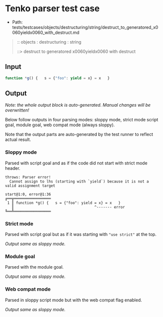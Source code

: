 # Tenko parser test case

- Path: tests/testcases/objects/destructuring/string/destruct_to_generatored_x0060yieldx0060_with_destruct.md

> :: objects : destructuring : string
>
> ::> destruct to generatored x0060yieldx0060 with destruct

## Input


`````js
function *g() {   s = {"foo": yield = x} = x   }
`````

## Output

_Note: the whole output block is auto-generated. Manual changes will be overwritten!_

Below follow outputs in four parsing modes: sloppy mode, strict mode script goal, module goal, web compat mode (always sloppy).

Note that the output parts are auto-generated by the test runner to reflect actual result.

### Sloppy mode

Parsed with script goal and as if the code did not start with strict mode header.

`````
throws: Parser error!
  Cannot assign to lhs (starting with `yield`) because it is not a valid assignment target

start@1:0, error@1:36
╔══╦═════════════════
 1 ║ function *g() {   s = {"foo": yield = x} = x   }
   ║                                     ^------- error
╚══╩═════════════════

`````

### Strict mode

Parsed with script goal but as if it was starting with `"use strict"` at the top.

_Output same as sloppy mode._

### Module goal

Parsed with the module goal.

_Output same as sloppy mode._

### Web compat mode

Parsed in sloppy script mode but with the web compat flag enabled.

_Output same as sloppy mode._
